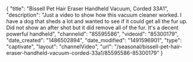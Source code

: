 {
    "title": "Bissell Pet Hair Eraser Handheld Vacuum, Corded 33A1",
    "description": "Just a video to show how this vacuum cleaner worked. I have a dog that sheds a lot and wanted to see if it could get all the fur up. Did not show an after shot but it did remove all of the fur. It's a decent powerful handheld",
    "channelid": "85595586",
    "videoid": "85300179",
    "date_created": "1486502894",
    "date_modified": "1491596901",
    "type": "captivate",
    "layout": "channelVideo",
    "url": "\/seasonal\/bissell-pet-hair-eraser-handheld-vacuum-corded-33a1\/85595586-85300179"
}